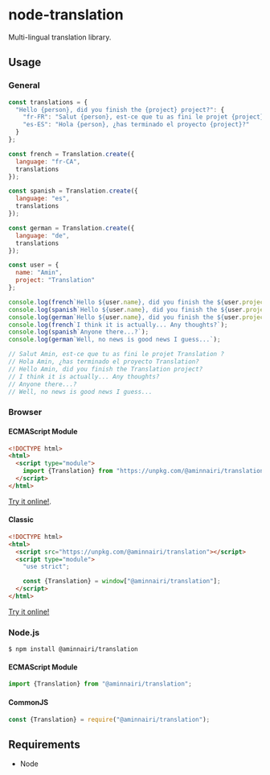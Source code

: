 # node-translation

Multi-lingual translation library.

## Usage

### General

```javascript
const translations = {
  "Hello {person}, did you finish the {project} project?": {
    "fr-FR": "Salut {person}, est-ce que tu as fini le projet {project} ?",
    "es-ES": "Hola {person}, ¿has terminado el proyecto {project}?"
  }
};

const french = Translation.create({
  language: "fr-CA",
  translations
});

const spanish = Translation.create({
  language: "es",
  translations
});

const german = Translation.create({
  language: "de",
  translations
});

const user = {
  name: "Amin",
  project: "Translation"
};

console.log(french`Hello ${user.name}, did you finish the ${user.project} project?`);
console.log(spanish`Hello ${user.name}, did you finish the ${user.project} project?`);
console.log(german`Hello ${user.name}, did you finish the ${user.project} project?`);
console.log(french`I think it is actually... Any thoughts?`);
console.log(spanish`Anyone there...?`);
console.log(german`Well, no news is good news I guess...`);

// Salut Amin, est-ce que tu as fini le projet Translation ?
// Hola Amin, ¿has terminado el proyecto Translation?
// Hello Amin, did you finish the Translation project?
// I think it is actually... Any thoughts?
// Anyone there...?
// Well, no news is good news I guess...
```

### Browser

#### ECMAScript Module

```html
<!DOCTYPE html>
<html>
  <script type="module">
    import {Translation} from "https://unpkg.com/@aminnairi/translation?module";
  </script>
</html>
```

[Try it online!](https://replit.com/join/wmbfaqir-amin_nairi).

#### Classic

```html
<!DOCTYPE html>
<html>
  <script src="https://unpkg.com/@aminnairi/translation"></script>
  <script type="module">
    "use strict";

    const {Translation} = window["@aminnairi/translation"];
  </script>
</html>
```

[Try it online!](https://replit.com/join/hfxogpes-amin_nairi)

### Node.js

```console
$ npm install @aminnairi/translation
```

#### ECMAScript Module

```javascript
import {Translation} from "@aminnairi/translation";
```

#### CommonJS

```javascript
const {Translation} = require("@aminnairi/translation");
```

## Requirements

- Node
